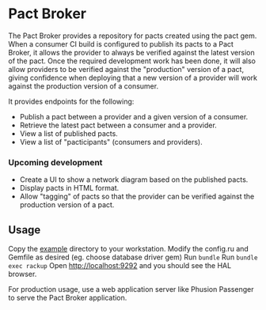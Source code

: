 # Pact Broker

The Pact Broker provides a repository for pacts created using the pact gem. When a consumer CI build is configured to publish its pacts to a Pact Broker, it allows the provider to always be verified against the latest version of the pact. Once the required development work has been done, it will also allow providers to be verified against the "production" version of a pact, giving confidence when deploying that a new version of a provider will work against the production version of a consumer.

It provides endpoints for the following:

* Publish a pact between a provider and a given version of a consumer.
* Retrieve the latest pact between a consumer and a provider.
* View a list of published pacts.
* View a list of "pacticipants" (consumers and providers).

### Upcoming development

* Create a UI to show a network diagram based on the published pacts.
* Display pacts in HTML format.
* Allow "tagging" of pacts so that the provider can be verified against the production version of a pact.

## Usage

Copy the [example](/example) directory to your workstation.
Modify the config.ru and Gemfile as desired (eg. choose database driver gem)
Run `bundle`
Run `bundle exec rackup`
Open [http://localhost:9292](http://localhost:9292) and you should see the HAL browser.

For production usage, use a web application server like Phusion Passenger to serve the Pact Broker application.
